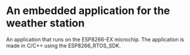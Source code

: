 # An embedded application for the weather station
An application that runs on the ESP8266-EX microchip. The application is made in C/C++ using the ESP8266_RTOS_SDK.
